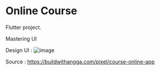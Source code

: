 # Online Course

Flutter project.

Mastering UI


Design UI :
![image](https://user-images.githubusercontent.com/101172887/164965491-51198e62-5221-433d-ae50-12bb3fdcb993.png)

Source : https://buildwithangga.com/pixel/course-online-app 
